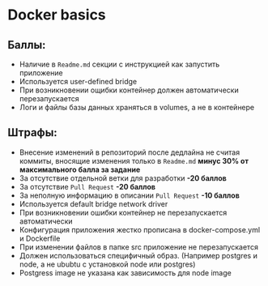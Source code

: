 # Docker basics

## Баллы:
* Наличие в `Readme.md` секции с инструкцией как запустить приложение
* Используется user-defined bridge
* При возникновении ощибки контейнер должен автоматически перезапускается
* Логи и файлы базы данных храняться в volumes, а не в контейнере

## Штрафы:
* Внесение изменений в репозиторий после дедлайна не считая коммиты, вносящие изменения только в `Readme.md` **минус 30% от максимального балла за задание**
* За отсутствие отдельной ветки для разработки **-20 баллов**
* За отсутствие `Pull Request` **-20 баллов**
* За неполную информацию в описании `Pull Request` **-10 баллов**
* Используется default bridge network driver
* При возникновении ошибки контейнер не перезапускается автоматически
* Конфигурация приложения жестко прописана в docker-compose.yml и Dockerfile
* При изменении файлов в папке src приложение не перезапускается
* Должен использоваться специфичный образ. (Например postgres и node, а не ububtu с установкой node или postgres)
* Postgress image не указана как зависимость для node image